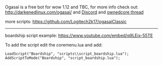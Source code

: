 Ogasai is a free bot for wow 1.12 and TBC, for more info check out:  
 http://darkenedlinux.com/ogasai/ and [Discord](https://discord.gg/yFW2T4) and [ownedcore thread](https://www.ownedcore.com/forums/world-of-warcraft/world-of-warcraft-emulator-servers/wow-emu-programs/600785-ogasai-d-j-vu-wow-1-12-1-vanilla-bot.html)

more scripts:
https://github.com/Logitech2k17/ogasaiClassic

------------------------------------------------------------------------------------------------------------

boardship script example:
https://www.youtube.com/embed/q9LEix-55TE

To add the script edit the coremenu.lua and add:

	LoadScript("Boardship", "scripts\\script_boardship.lua");
  	AddScriptToMode("Boardship", "script_boardship.lua");
